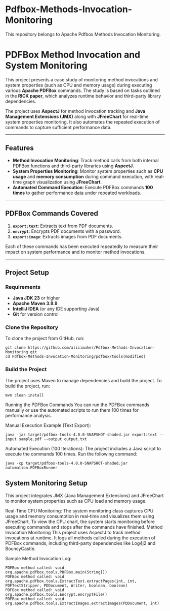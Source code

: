# Pdfbox-Methods-Invocation-Monitoring
This repository belongs to Apache Pdfbox Methods Invocation Monitoring.

# **PDFBox Method Invocation and System Monitoring**

This project presents a case study of monitoring method invocations and system properties (such as CPU and memory usage) during executing various **Apache PDFBox** commands. The study is based on tasks outlined in the **RICK paper**, which analyzes runtime behavior and third-party library dependencies.

The project uses **AspectJ** for method invocation tracking and **Java Management Extensions (JMX)** along with **JFreeChart** for real-time system properties monitoring. It also automates the repeated execution of commands to capture sufficient performance data.

---

## **Features**

- **Method Invocation Monitoring**: Track method calls from both internal PDFBox functions and third-party libraries using **AspectJ**.
- **System Properties Monitoring**: Monitor system properties such as **CPU usage** and **memory consumption** during command execution, with real-time graph visualization using **JFreeChart**.
- **Automated Command Execution**: Execute PDFBox commands **100 times** to gather performance data under repeated workloads.

---

## **PDFBox Commands Covered**
1. **`export:text`**: Extracts text from PDF documents.
2. **`encrypt`**: Encrypts PDF documents with a password.
3. **`export:image`**: Extracts images from PDF documents.

Each of these commands has been executed repeatedly to measure their impact on system performance and to monitor method invocations.

---

## **Project Setup**

### **Requirements**
- **Java JDK 23** or higher
- **Apache Maven 3.9.9**
- **IntelliJ IDEA** (or any IDE supporting Java)
- **Git** for version control

### **Clone the Repository**

To clone the project from GitHub, run:

```
git clone https://github.com/aliiimaher/Pdfbox-Methods-Invocation-Monitoring.git
cd Pdfbox-Methods-Invocation-Monitoring/pdfbox/tools(modified)
```
### Build the Project
The project uses Maven to manage dependencies and build the project. To build the project, run:

```
mvn clean install
```

Running the PDFBox Commands
You can run the PDFBox commands manually or use the automated scripts to run them 100 times for performance analysis.

Manual Execution Example (Text Export):
```
java -jar target/pdfbox-tools-4.0.0-SNAPSHOT-shaded.jar export:text --input sample.pdf --output output.txt
```
Automated Execution (100 Iterations): The project includes a Java script to execute the commands 100 times. Run the following command:
```
java -cp target/pdfbox-tools-4.0.0-SNAPSHOT-shaded.jar automation.PDFBoxRunner
```

## System Monitoring Setup
This project integrates JMX (Java Management Extensions) and JFreeChart to monitor system properties such as CPU load and memory usage.

Real-Time CPU Monitoring:
The system monitoring class captures CPU usage and memory consumption in real-time and visualizes them using JFreeChart. To view the CPU chart, the system starts monitoring before executing commands and stops after the commands have finished.
Method Invocation Monitoring
This project uses AspectJ to track method invocations at runtime. It logs all methods called during the execution of PDFBox commands, including third-party dependencies like Log4j2 and BouncyCastle.

Sample Method Invocation Log:
```
PDFBox method called: void org.apache.pdfbox.tools.PDFBox.main(String[])
PDFBox method called: void org.apache.pdfbox.tools.ExtractText.extractPages(int, int, PDFTextStripper, PDDocument, Writer, boolean, boolean)
PDFBox method called: void org.apache.pdfbox.tools.Encrypt.encryptFile()
PDFBox method called: void org.apache.pdfbox.tools.ExtractImages.extractImages(PDDocument, int)
```





